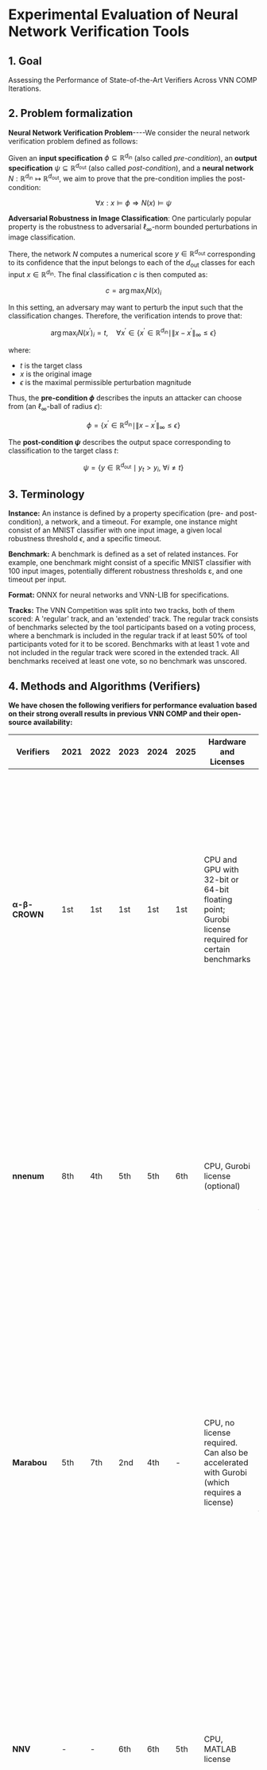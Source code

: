 # Experimental Evaluation of Neural Network Verification Tools 
## 1. Goal
Assessing the Performance of State-of-the-Art Verifiers Across VNN COMP Iterations.

## 2. Problem formalization

**Neural Network Verification Problem**----We consider the neural network verification problem defined as follows:

Given an **input specification** $\phi \subseteq \mathbb{R}^{d_{\text{in}}}$ (also called *pre-condition*), an **output specification** $\psi \subseteq \mathbb{R}^{d_{\text{out}}}$ (also called *post-condition*), and a **neural network** $N : \mathbb{R}^{d_{\text{in}}} \mapsto \mathbb{R}^{d_{\text{out}}}$, we aim to prove that the pre-condition implies the post-condition:

$$
\forall x : x \vDash \phi \Rightarrow N(x) \vDash \psi
$$

**Adversarial Robustness in Image Classification**: One particularly popular property is the robustness to adversarial $\ell_{\infty}$-norm bounded perturbations in image classification.

There, the network $N$ computes a numerical score $y \in \mathbb{R}^{d_{\text{out}}}$ corresponding to its confidence that the input belongs to each of the $d_{\text{out}}$ classes for each input $x \in \mathbb{R}^{d_{\text{in}}}$. The final classification $c$ is then computed as:

$$
c = \arg\max_{i} N(x)_i
$$

In this setting, an adversary may want to perturb the input such that the classification changes. Therefore, the verification intends to prove that:

$$
\arg\max_{i} N(x^{\prime})_i = t, \quad \forall x^{\prime} \in \{x^{\prime} \in \mathbb{R}^{d_{\text{in}}} \mid \|x - x^{\prime}\|_{\infty} \leq \epsilon\}
$$

where:
- $t$ is the target class
- $x$ is the original image  
- $\epsilon$ is the maximal permissible perturbation magnitude



Thus, the **pre-condition $\phi$** describes the inputs an attacker can choose from (an $\ell_{\infty}$-ball of radius $\epsilon$):

$$
\phi = \{x^{\prime} \in \mathbb{R}^{d_{\text{in}}} \mid \|x - x^{\prime}\|_{\infty} \leq \epsilon\}
$$

The **post-condition $\psi$** describes the output space corresponding to classification to the target class $t$:

$$
\psi = \{y \in \mathbb{R}^{d_{\text{out}}} \mid y_t > y_i, \ \forall i \neq t\}
$$

## 3. Terminology

**Instance:** An instance is defined by a property specification (pre- and post-condition), a network, and a timeout. 
For example, one instance might consist of an MNIST classifier with one input image, a given local robustness threshold $\epsilon$, and a specific timeout.

**Benchmark:** A benchmark is defined as a set of related instances. For example, one benchmark might consist of a specific MNIST classifier with 100 input images, potentially different robustness thresholds ε, and one timeout per input.

**Format:** ONNX for neural networks and VNN-LIB for specifications. 

**Tracks:** The VNN Competition was split into two tracks, both of them scored: A 'regular' track, and an 'extended' track. 
The regular track consists of benchmarks selected by the tool participants based on a voting process, where a benchmark is included in the regular track if at least 50% of tool participants voted for it to be scored. 
Benchmarks with at least 1 vote and not included in the regular track were scored in the extended track. All benchmarks received at least one vote, so no benchmark was unscored.


## 4. Methods and Algorithms (Verifiers)

**We have chosen the following verifiers for performance evaluation based on their strong overall results in previous VNN COMP and their open-source availability:**

| Verifiers | 2021 | 2022 | 2023 | 2024 | 2025 | Hardware and Licenses | Participated Benchmarks | Link—Latest Version | Description | 
|-----------|------|------|------|------|------|----------------------|------------------------|---------------------|--------------------------|
| **α-β-CROWN** | 1st | 1st | 1st | 1st | 1st | CPU and GPU with 32-bit or 64-bit floating point; Gurobi license required for certain benchmarks | All benchmarks | [GitHub](https://github.com/Verified-Intelligence/alpha-beta-CROWN_vnncomp2025) | α,β-CROWN is an efficient neural network verifier based on the linear bound propagation framework and built on a series of works on boundpropagation-based neural network verifiers: CROWN, auto LiRPA, α-CROWN, β-CROWN, GCP-CROWN, GenBaB, BICCOS. The core techniques in α,βCROWN combine the efficient and GPU-accelerated linear bound propagation method with branch-and-bound methods specialized for neural network verification.|
| **nnenum** | 8th | 4th | 5th | 5th | 6th | CPU, Gurobi license (optional) | acasxu, cgan, collins-rul-cnn, cora, linearizenn, metaroom, safeNLP, nn4sys, tlverifybench, vggnet16 | [GitHub](https://github.com/aliabigdeli/nnenum) | The nnenum tool uses multiple levels of abstraction to achieve high performance verification of ReLU networks without sacrificing completeness. The core verification method is based on reachability analysis using star sets, combined with the ImageStar method to propagate stes through all linear layers supported by the ONNX runtime, such as convolutional layers with arbitrary parameters. |
| **Marabou** | 5th | 7th | 2nd | 4th | - | CPU, no license required. Can also be accelerated with Gurobi (which requires a license) | acasxu, cgan, collins rul cnn, list shift, linearizenn, metaroom, nn4sys, safenlp, verifybench, cifar100, tinyimagenet | [GitHub](https://github.com/NeuralNetworkVerification/Marabou) |Marabou can answer queries about a network's properties by encoding and solving these queries as constraint satisfaction problems. Marabou supports many different linear, piecewise-linear, and non-linear operations and architectures (e.g., FFNNs, CNNs, residual connections, Graph Neural Networks). Marabou performs complete analysis that employs a specialized convex optimization procedure and abstract interpretation. It also uses the Split-and-Conquer algorithm for parallelization. |
| **NNV** | - | - | 6th | 6th | 5th | CPU, MATLAB license | Regular track except for LinearizeNN | [GitHub](https://github.com/verivital/nnv) | NNV uses a star-set state-space representation and reachability algorithm that allows for a layer-by-layer computation of exact or overapproximate reachable sets for feed-forward, convolutional, semantic segmentation (SSNN), and recurrent (RNN) neural networks, as well as neural network control systems (NNCS) and neural ordinary differential equations (Neural ODEs).|
| **NeuralSAT** | - | - | 4th | 2nd | 2nd | GPU, Gurobi License | acasxu, cgan, collins-rul-cnn, dist-shift, nn4sys, vggnet16, tlverifybench, trafic-signs-recognition, reach-prob-density, metaroom | [GitHub](https://github.com/dynaroars/neuralsat)|NeuralSAT integrates conflict-driven clause learning (CDCL) in SAT/SMT-solving with an DNN abstraction based theory solver for infeasibility checking. The design of NeuralSAT is inspired by the core algorithms used in SMT solvers such as CDCL components (light shades) and theory solving (dark shade).  NeuralSAT does not require parameter tuning and works out of the box, e.g., the rool runs on the wide-range of benchmarks in VNN-COMPs without any tuning.|
| **CORA** | - | - | - | 7th | 4th |GPU, MATLAB license | acasxu, cifar100, collins-rul-cnn, cora, dist-shift, nn4sys, safenlp, tinyimagenet, tlverifybench |[GitHub](https://github.com/kollerlukas/cora-vnncomp2025) |CORA enables the formal verification of neural networks, both in open-loop as well as in closed-loop scenarios. Open-loop verification refers to the task where properties of the output set of a neural network are verified, e.g. correctly classified images given noisy input, as also considered at VNN-COMP. In closed-loop scenarios, the neural network is used as a controller of a dynamic system, e.g., controlling a car while keeping a safe distance over some time horizon.  This is realized using reachability analysis, mainly using polynomial zonotopes, allowing a non-convex enclosure of the output set of a neural network.|

## 5. Datasets (Benchmarks)

**We have selected the following benchmarks from VNN COMP, all focused on image verification. They are listed in descending order of complexity, as indicated by their parameter counts:**

| Benchmark | Number of Instances | Application | Network Types | Parameters | Effective Input Dim | Track | Available Verification Tools | Links | Description |
|-----------|-----------|-------------|---------------|------------|---------------------|-------|------------------------------|-------|-------------|
| **cGAN** | 20 | Image Generation | Conv. + Vision Transformer | 500k - 68M | 5 | regular | α-β-CROWN, nnenum, NeuralSAT, NNV, Marabou | [GitHub](https://github.com/VNN-COMP/vnncomp2025_benchmarks/tree/main/benchmarks/cgan_2023) | The cGAN benchmark, proposed by Stony Brook University, addresses the verification of conditional generative adversarial networks (cGANs) for robust image generation. It focuses on a vehicle obstacle scenario where the generator produces camera images based on a 1D distance condition and a 4D noise vector. The network under verification combines the generator and discriminator. Specifications check if the discriminator's predicted distance for the generated image aligns with the input condition, given constrained input ranges. Models vary in architecture (CNN and Vision Transformer) and image size (32x32, 64x64) to offer different difficulty levels. |
| **ViT** | 200 | Vision | Conv. + Residual + Softmax + BatchNorm | 68k - 76k | 3072 | extended | α-β-CROWN, NeuralSAT, Marabou | [GitHub](https://github.com/VNN-COMP/vnncomp2025_benchmarks/tree/main/benchmarks/vit_2023) | The ViT benchmark, proposed by the α,β-CROWN team, introduces verification tasks for Vision Transformers (ViTs) to address their complex architecture and diverse nonlinearities. It includes two modified, smaller ViT models (with 2-3 layers, 3 attention heads, and batch normalization replacing layer normalization) trained on CIFAR-10 using PGD and IBP-based adversarial training. The benchmark evaluates robustness verification under ℓ∞ perturbations (ε=1/255) on 100 carefully selected test instances per model, excluding easily verifiable or attackable examples. A 100-second timeout is set for each instance. |
| **cifar100** | 200 | Image Classification | FC + Conv. + Residual, ReLU + BatchNorm | 2.5M - 3.8M | 3072 | regular | α-β-CROWN, NeuralSAT, NNV, CORA | [GitHub](https://github.com/VNN-COMP/vnncomp2025_benchmarks/tree/main/benchmarks/cifar100_2024) | The CIFAR100 benchmark, proposed by the α,β-CROWN team, is a reused benchmark from VNN-COMP 2022 featuring two ResNet models of medium and large sizes trained on CIFAR-100. The models have 17-19 convolutional layers plus linear layers. Specifications involve verifying robustness on 100 randomly selected test images per model with a 100-second timeout. Instances easily verified by vanilla CROWN were filtered out to increase difficulty, while about 18% of instances with adversarial examples were retained to help identify unsound verification results.|
| **CORA** | 180 | Image Classification | FC + ReLU | 575k, 1.1M | 784, 3072 | regular | α-β-CROWN, nnenum, NeuralSAT, NNV, CORA | [GitHub](https://github.com/VNN-COMP/vnncomp2025_benchmarks/tree/main/benchmarks/cora_2024) | The CORA benchmark, proposed by the CORA team, focuses on promoting fast neural network verification by using small timeouts. It features a uniform ReLU network architecture (7x250) trained on three datasets (MNIST, SVHN, CIFAR10) with three different training methods: standard, interval-bound propagation, and set-based training. The verification task is to confirm correct classification for all images within specified input sets. |

## 6. Verifiers available for Benchmarks

**Since not every verifier is capable of being evaluated on all benchmarks, we have compiled the following table detailing their respective availabilities:**

|  |**Hardware**  | **cGAN**  | **ViT** | **cifar100** | **CORA** |
|-----------|-----------|-----------|-----------|-------------|-----------|
| **α-β-CROWN** | GPU| √ | √ | √ | √ |
| **nnenum** | CPU| √ | × | × | √ |
| **Marabou** | CPU| √ | √ | × | × |
| **NNV** | CPU| √ | × | √ | √ |
| **NeuralSAT** | GPU| √ | √ | √ | √ |
| **CORA** | GPU| × | × | √ | √ |

## 7. Evaluation Metrics

**For each benchmark, we provide the following evaluation matrix to assess the performance of verifiers:**

| Evaluation Dimension | Calculation Method | Evaluation Purpose |
|---------------------|-------------------|-------------------|
| Verified | Number of successfully verified instances | Measure the ability of verifiers to prove safety properties |
| Falsified | Number of successfully falsified instances | Evaluate the ability of verifiers to find counterexamples |
| Incorrect result | Number of instances with incorrect verification | Assess the situation of wrong answers from verifiers |
| Solved | Total number of solved instances | Core metric for comprehensive performance |
| Time | Total time to verify a benchmark | Measure the verification efficiency of verifiers |
| Rank | Rank verifiers based on total solved instances | Provide intuitive performance comparison |

